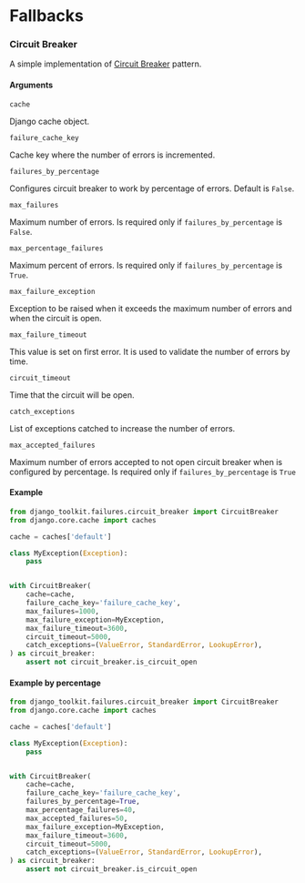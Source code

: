 # Fallbacks

### Circuit Breaker

A simple implementation of [Circuit Breaker](http://martinfowler.com/bliki/CircuitBreaker.html) pattern.

#### Arguments

`cache`

Django cache object.

`failure_cache_key`

Cache key where the number of errors is incremented.

`failures_by_percentage`

Configures circuit breaker to work by percentage of errors. Default is `False`.

`max_failures`

Maximum number of errors. Is required only if `failures_by_percentage` is `False`.

`max_percentage_failures`

Maximum percent of errors. Is required only if `failures_by_percentage` is `True`.

`max_failure_exception`

Exception to be raised when it exceeds the maximum number of errors and when the circuit is open.

`max_failure_timeout`

This value is set on first error. It is used to validate the number of errors by time.

`circuit_timeout`

Time that the circuit will be open.

`catch_exceptions`

List of exceptions catched to increase the number of errors.

`max_accepted_failures`

Maximum number of errors accepted to not open circuit breaker when is configured by percentage. Is required only if `failures_by_percentage` is `True`


#### Example

```python
from django_toolkit.failures.circuit_breaker import CircuitBreaker
from django.core.cache import caches

cache = caches['default']

class MyException(Exception):
    pass


with CircuitBreaker(
    cache=cache,
    failure_cache_key='failure_cache_key',
    max_failures=1000,
    max_failure_exception=MyException,
    max_failure_timeout=3600,
    circuit_timeout=5000,
    catch_exceptions=(ValueError, StandardError, LookupError),
) as circuit_breaker:
    assert not circuit_breaker.is_circuit_open
```

#### Example by percentage

```python
from django_toolkit.failures.circuit_breaker import CircuitBreaker
from django.core.cache import caches

cache = caches['default']

class MyException(Exception):
    pass


with CircuitBreaker(
    cache=cache,
    failure_cache_key='failure_cache_key',
    failures_by_percentage=True,
    max_percentage_failures=40,
    max_accepted_failures=50,
    max_failure_exception=MyException,
    max_failure_timeout=3600,
    circuit_timeout=5000,
    catch_exceptions=(ValueError, StandardError, LookupError),
) as circuit_breaker:
    assert not circuit_breaker.is_circuit_open
```
